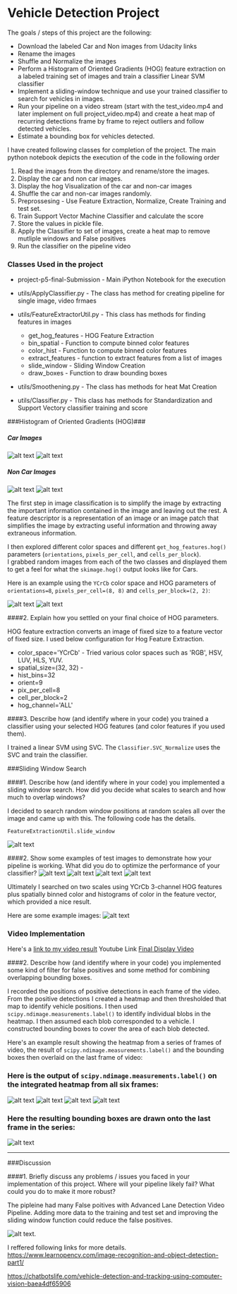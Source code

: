 # Vehicle Detection Project

The goals / steps of this project are the following:

* Download the labeled Car and Non images from Udacity links
* Rename the images
* Shuffle and Normalize the images
* Perform a Histogram of Oriented Gradients (HOG) feature extraction on a labeled training set of images and train a classifier Linear SVM classifier
* Implement a sliding-window technique and use your trained classifier to search for vehicles in images.
* Run your pipeline on a video stream (start with the test_video.mp4 and later implement on full project_video.mp4) and create a heat map of recurring detections frame by frame to reject outliers and follow detected vehicles.
* Estimate a bounding box for vehicles detected.

[//]: # (Image References)
[image1]: ./output_images/car-image1.png
[image2]: ./output_images/car-image2.png
[image3]: ./output_images/car-image3.png
[image4]: ./output_images/car-image5.png
[image5]: ./output_images/car-hog-side-by-side1.png
[image6]: ./output_images/car-hog-side-by-side2.png
[image7]: ./output_images/car-hog-side-by-side3.png
[image8]: ./output_images/car-hog-side-by-side4.png
[image9]: ./output_images/box-mulitple4.png
[image10]: ./output_images/box.png
[image11]: ./output_images/sliding-window.png
[image12]: ./output_images/heatmap.png
[image13]: ./output_images/heatmap2.png
[image14]: ./output_images/non-car-image1.png
[image15]: ./output_images/non-car-image4.png
[image16]: ./output_images/heatmap3.png
[image17]: ./output_images/heatmap4.png
[image18]: ./output_images/heatmap5.png
[image19]: ./output_images/heatmap6.png
[image20]: ./output_images/false-positive.png
[video1]: ./output_final_project_Final_ver2.mp4




I have created following classes for completion of the project. The main python notebook depicts the execution of the code in the following order

1. Read the images from the directory and rename/store the images.
2. Display the car and non car images.
3. Display the hog Visualization of the car and non-car images 
4. Shuffle the car and non-car images randomly.
5. Preprossesing - Use Feature Extraction, Normalize, Create Training and test set.
6. Train Support Vector Machine Classifier and calculate the score
7. Store the values in pickle file.
8. Apply the Classifier to set of images, create a heat map to remove mutliple windows and False positives
9. Run the classifier on the pipeline video

### Classes Used in the project ###
* project-p5-final-Submission - Main iPython Notebook for the execution
* utils/ApplyClassifier.py - The class has method for creating pipeline for single image, video frmaes
* utils/FeatureExtractorUtil.py - This class has methods for finding features in images
    * get_hog_features - HOG Feature Extraction
    * bin_spatial - Function to compute binned color features 
    * color_hist - Function to compute binned color features
    * extract_features - function to extract features from a list of images
    * slide_window - Sliding Window Creation
    * draw_boxes - Function to draw bounding boxes
    
* utils/Smoothening.py - The class has methods for heat Mat Creation
* utils/Classifier.py - This class has methods for Standardization and Support Vectory classifier training and score

###Histogram of Oriented Gradients (HOG)###

##### Car Images #####
![alt text][image1]
![alt text][image2]

##### Non Car Images #####
![alt text][image14]
![alt text][image15]

The first step in image classification is to simplify the image by extracting the important information contained in the image and leaving out the rest. A feature descriptor is a representation of an image or an image patch that simplifies the image by extracting useful information and throwing away extraneous information. 

I then explored different color spaces and different `get_hog_features.hog()` parameters (`orientations`, `pixels_per_cell`, and `cells_per_block`).  
I grabbed random images from each of the two classes and displayed them to get a feel for what the `skimage.hog()` output looks like for Cars.

Here is an example using the `YCrCb` color space and HOG parameters of `orientations=8`, `pixels_per_cell=(8, 8)` and `cells_per_block=(2, 2)`:

![alt text][image5]
![alt text][image6]

####2. Explain how you settled on your final choice of HOG parameters.

HOG feature extraction  converts an image of fixed size to a feature vector of fixed size. I used below configuration for Hog Feature Extraction.

* color_space='YCrCb' - Tried various color spaces such as 'RGB', HSV, LUV, HLS, YUV. 
* spatial_size=(32, 32) -
* hist_bins=32
* orient=9
* pix_per_cell=8
* cell_per_block=2
* hog_channel='ALL'

####3. Describe how (and identify where in your code) you trained a classifier using your selected HOG features (and color features if you used them).

I trained a linear SVM using SVC. The `Classifier.SVC_Normalize` uses the SVC and train the classifier.

###Sliding Window Search

####1. Describe how (and identify where in your code) you implemented a sliding window search.  How did you decide what scales to search and how much to overlap windows?

I decided to search random window positions at random scales all over the image and came up with this. The following code has the details.

 `FeatureExtractionUtil.slide_window`

![alt text][image3]

####2. Show some examples of test images to demonstrate how your pipeline is working.  What did you do to optimize the performance of your classifier?
![alt text][image9]
![alt text][image10]
![alt text][image12]
![alt text][image13]

Ultimately I searched on two scales using YCrCb 3-channel HOG features plus spatially binned color and histograms of color in the feature vector, which provided a nice result.  

Here are some example images:
![alt text][image10]

### Video Implementation

Here's a [link to my video result](./output_final_project_Final_ver2.mp4)
Youtube Link [Final Display Video](https://www.youtube.com/watch?v=UmqTIQ1BcnY)

####2. Describe how (and identify where in your code) you implemented some kind of filter for false positives and some method for combining overlapping bounding boxes.

I recorded the positions of positive detections in each frame of the video.  From the positive detections I created a heatmap and then thresholded that map to identify vehicle positions.  I then used `scipy.ndimage.measurements.label()` to identify individual blobs in the heatmap.  I then assumed each blob corresponded to a vehicle.  I constructed bounding boxes to cover the area of each blob detected.  

Here's an example result showing the heatmap from a series of frames of video, the result of `scipy.ndimage.measurements.label()` and the bounding boxes then overlaid on the last frame of video:

### Here is the output of `scipy.ndimage.measurements.label()` on the integrated heatmap from all six frames:

![alt text][image16]
![alt text][image17]
![alt text][image18]
![alt text][image19]

### Here the resulting bounding boxes are drawn onto the last frame in the series:
![alt text][image10]

---

###Discussion

####1. Briefly discuss any problems / issues you faced in your implementation of this project.  Where will your pipeline likely fail?  What could you do to make it more robust?

The pipleine had many False poitives with Advanced Lane Detection Video Pipeline. Adding more data to the training and test set and improving the sliding window function could reduce the false positives.

![alt text][image20].

I reffered following links for more details.
https://www.learnopencv.com/image-recognition-and-object-detection-part1/

https://chatbotslife.com/vehicle-detection-and-tracking-using-computer-vision-baea4df65906


